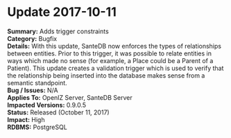 # Update 2017-10-11

**Summary:** Adds trigger constraints   
**Category:** Bugfix   
**Details:** With this update, SanteDB now enforces the types of relationships between entities. Prior to this trigger, it was possible to relate entities in ways which made no sense \(for example, a Place could be a Parent of a Patient\). This update creates a validation trigger which is used to verify that the relationship being inserted into the database makes sense from a semantic standpoint.   
**Bug / Issues:** N/A  
**Applies To:** OpenIZ Server, SanteDB Server  
**Impacted Versions:** 0.9.0.5   
**Status:** Released \(October 11, 2017\)  
**Impact:** High   
**RDBMS:** PostgreSQL

